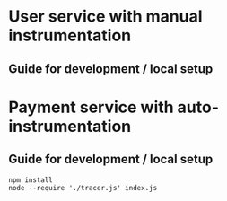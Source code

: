 # User service with manual instrumentation

## Guide for development / local setup
# Payment service with auto-instrumentation

## Guide for development / local setup

```
npm install
node --require './tracer.js' index.js
```